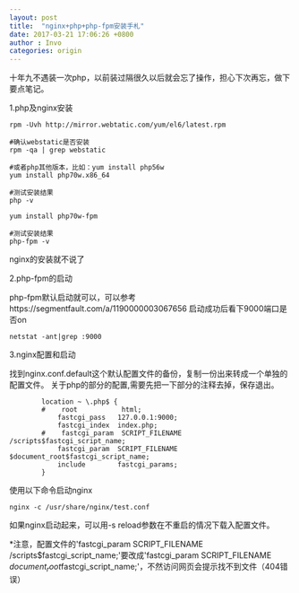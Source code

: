 ```yaml
---
layout: post
title:  "nginx+php+php-fpm安装手札"
date: 2017-03-21 17:06:26 +0800
author : Invo
categories: origin
---
```

十年九不遇装一次php，以前装过隔很久以后就会忘了操作，担心下次再忘，做下要点笔记。

1.php及nginx安装

```
rpm -Uvh http://mirror.webtatic.com/yum/el6/latest.rpm

#确认webstatic是否安装
rpm -qa | grep webstatic 

#或者php其他版本，比如：yum install php56w
yum install php70w.x86_64 

#测试安装结果
php -v 

yum install php70w-fpm

#测试安装结果
php-fpm -v 

```
nginx的安装就不说了

2.php-fpm的启动

php-fpm默认启动就可以，可以参考https://segmentfault.com/a/1190000003067656
启动成功后看下9000端口是否on

```
netstat -ant|grep :9000
```

3.nginx配置和启动

找到nginx.conf.default这个默认配置文件的备份，复制一份出来转成一个单独的配置文件。
关于php的部分的配置,需要先把一下部分的注释去掉，保存退出。

```
        location ~ \.php$ {
        #    root           html;
            fastcgi_pass   127.0.0.1:9000;
            fastcgi_index  index.php;
        #    fastcgi_param  SCRIPT_FILENAME  /scripts$fastcgi_script_name;
            fastcgi_param  SCRIPT_FILENAME  $document_root$fastcgi_script_name;
            include        fastcgi_params;
        }
```
使用以下命令启动nginx
```
nginx -c /usr/share/nginx/test.conf

```
如果nginx启动起来，可以用-s reload参数在不重启的情况下载入配置文件。

*注意，配置文件的'fastcgi_param  SCRIPT_FILENAME  /scripts$fastcgi_script_name;'要改成'fastcgi_param  SCRIPT_FILENAME  $document_root$fastcgi_script_name;'，不然访问网页会提示找不到文件（404错误）



